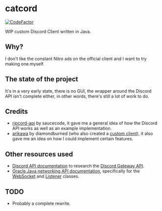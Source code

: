 # catcord

[![CodeFactor](https://www.codefactor.io/repository/github/crazy-catzzz/catcord/badge)](https://www.codefactor.io/repository/github/crazy-catzzz/catcord)

WIP custom Discord Client written in Java.

## Why?
I don't like the constant Nitro ads on the official client and I want to try making one myself.

## The state of the project
It's in a very early state, there is no GUI, the wrapper around the Discord API isn't complete either, in other words, there's still a lot of work to do.

## Credits
- [ripcord-api](https://github.com/saucecode/ripcord-api) by saucecode, it gave me a general idea of how the Discord API works as well as an example implementation.
- [arikawa](https://github.com/diamondburned/arikawa) by diamondburned (who also created a [custom client](https://github.com/diamondburned/gtkcord4)), it also gave me an idea on how I could implement certain features.

## Other resources used
- [Discord API documentation](https://discord.com/developers/docs) to research the [Discord Gateway API](https://discord.com/developers/docs/topics/gateway).
- [Oracle Java networking API documentation](https://docs.oracle.com/en/java/javase/17/docs/api/java.net.http/java/net/http/), specifically for the [WebSocket](https://docs.oracle.com/en/java/javase/17/docs/api/java.net.http/java/net/http/WebSocket.html) and [Listener](https://docs.oracle.com/en/java/javase/17/docs/api/java.net.http/java/net/http/WebSocket.Listener.html) classes.


## TODO
- Probably a complete rewrite.
